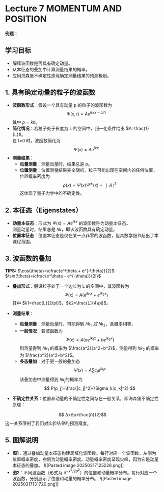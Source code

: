 # Lecture 7 MOMENTUM AND POSITION
#### 例题：

## 学习目标
- 解释波函数是否具有确定动量。
- 从本征态的叠加中计算测量结果的概率。
- 应用海森堡不确定性原理确定测量结果的预测极限。
## 1. 具有确定动量的粒子的波函数

- **波函数形式**：假设一个具有动量 p 的粒子的波函数为
$$
    Ψ(x,t)=Ae^{i(kx−ωt)}
$$
    其中 $p=kℏ$。
- **简化情况**：若粒子处于长度为 L 的空间中，归一化条件给出 $A=\frac{1}{L}$。  
    在 t=0 时，波函数简化为
$$
    Ψ(x)=Ae^{ikx}
$$
- **测量结果**：
    - **动量测量**：测量动量时，结果总是 p。
    - **位置测量**：位置测量结果完全随机，粒子可能出现在空间内的任何位置，位置概率密度为
$$
        ρ(x)=Ψ(x)Ψ^∗(x)=∣A∣^2
$$
        这体现了量子力学中的不确定性。
## 2. 本征态（Eigenstates）

- **动量本征态**：形式为 $Ψ(x)=Ae^{ikx}$ 的波函数称为动量本征态。  
    测量动量时，结果总是 $ℏk$，即该波函数具有确定动量。
- **位置本征态**：位置本征态是仅在某一点非零的波函数，但其数学细节超出了本课程范围。
## 3. 波函数的叠加
**TIPS:**
$\cos(\theta)=\cfrac{e^\theta + e^{-\theta}}{2}$
$\sin(\theta)=\cfrac{e^\theta - e^{-\theta}}{2i}$
- **叠加形式**：假设粒子处于一个边长为 L 的空间中，其波函数为
$$
    Ψ(x)=A(e^{ik_1​x}+e^{ik_2​x})
$$
    其中 $k1​=\frac{L}{2\pi}$​，$k2​=\frac{L}{4\pi}$​。
- **测量结果**：
    
    - **动量测量**：测量动量时，可能得到 $ℏk_1​$ $或$ $ℏk_2$​，且概率相等。
    - **一般情况**：若波函数为
$$
        Ψ(x)=A(ae^{ik_1​x}+be^{ik_2​x})
$$
        则测量得到 $ℏk_1​$ 的概率为 $\frac{a^2}{a^2+b^2}$​，测量得到 $ℏk_2$​ 的概率为 $\frac{b^2}{a^2+b^2}$​。
    - **多态叠加**：对于更一般的叠加态
$$
        Ψ(x)=A∑ ​c_j​e^{ik_j​x}
$$
        该叠加态中测量得到 $ℏk_j$​ 的概率为
$$
	    P(p_j)=\frac{|c_j|^2}{\Sigma_k|c_k|^2}
$$
- **不确定性关系**：位置和动量的不确定性之间存在一般关系，即海森堡不确定性原理：

$$
	ΔxΔp≥\frac{ℏ}{2}​
$$
    这一关系限制了我们对实验结果的预测精度。
## 5. 图解说明
- **图1**：通过叠加动量本征态构建局域化波函数。每行对应一个波函数，左侧为位置概率密度，右侧为动量概率密度。动量概率密度呈现尖峰，因为它是动量本征态的叠加。
    ![[Pasted image 20250317125228.png]]
- **图2**：不同波函数（形式为 $e^{−x^2/2σ^2}$）的位置和动量概率分布。每行对应一个波函数，分别展示了位置和动量的概率分布。
![[Pasted image 20250317131720.png]]
